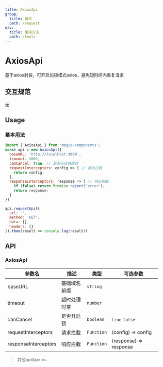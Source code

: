```yaml
---
title: AxiosApi
group:
  title: 请求
  path: /request
nav:
  title: 常用方法
  path: /tools
---
```


# AxiosApi

基于axios封装，可开启加锁模式axios，避免短时间内重复请求


## 交互规范

无

## Usage
### 基本用法

```js
import { AxiosApi } from 'magic-components';
const api = new AxiosApi({
  baseURL: 'http://localhost:3000',
  timeout: 3000,
  canCancel: true, // 是否开启锁模式
  requestInterceptors: config => { // 请求拦截
    return config;
  },
  responseInterceptors: response => { // 响应拦截
    if (false) return Promise.reject('error');
    return response;
  }
})

api.requestApi({
  url: '',
  method: 'GET',
  data: {},
  headers: {}
}).then(result => console.log(result))

```

## API

### AxiosApi
|  参数名   | 描述  |  类型   | 可选参数  |
|  ----  | ----  |  ----  | ----  |
| baseURL  | 基础域名前缀 | `string` |  |
| timeout  | 超时处理时常 | `number` |  |
| canCancel  | 是否开启锁 | `boolean` | `true` `false` |
| requestInterceptors | 请求拦截 | `Function` | (config) => config |
| responseInterceptors | 响应拦截 | `Function` | (response) => response |
> 其他api同axios